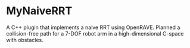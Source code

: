 # MyNaiveRRT
A C++ plugin that implements a naive RRT using OpenRAVE. Planned a collision-free path for a 7-DOF robot arm in a high-dimensional C-space with obstacles.
